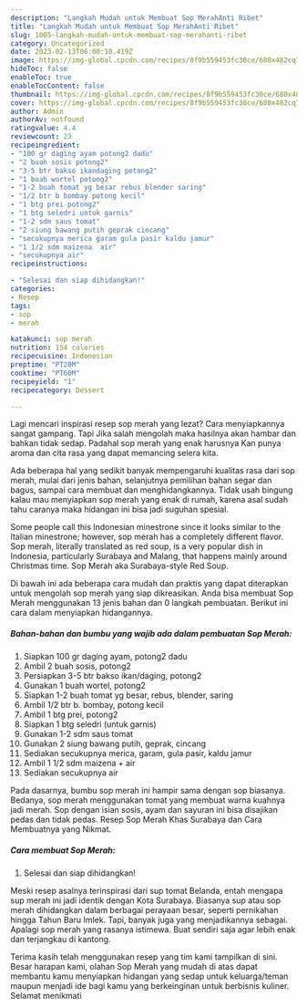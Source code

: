 ```yaml
---
description: "Langkah Mudah untuk Membuat Sop MerahAnti Ribet"
title: "Langkah Mudah untuk Membuat Sop MerahAnti Ribet"
slug: 1005-langkah-mudah-untuk-membuat-sop-merahanti-ribet
category: Uncategorized
date: 2023-02-13T06:00:10.419Z
image: https://img-global.cpcdn.com/recipes/8f9b559453fc30ce/680x482cq70/sop-merah-foto-resep-utama.jpg
hideToc: false
enableToc: true
enableTocContent: false
thumbnail: https://img-global.cpcdn.com/recipes/8f9b559453fc30ce/680x482cq70/sop-merah-foto-resep-utama.jpg
cover: https://img-global.cpcdn.com/recipes/8f9b559453fc30ce/680x482cq70/sop-merah-foto-resep-utama.jpg
author: Admin
authorAv: notfound
ratingvalue: 4.4
reviewcount: 23
recipeingredient:
- "100 gr daging ayam potong2 dadu"
- "2 buah sosis potong2"
- "3-5 btr bakso ikandaging potong2"
- "1 buah wortel potong2"
- "1-2 buah tomat yg besar rebus blender saring"
- "1/2 btr b bombay potong kecil"
- "1 btg prei potong2"
- "1 btg seledri untuk garnis"
- "1-2 sdm saus tomat"
- "2 siung bawang putih geprak cincang"
- "secukupnya merica garam gula pasir kaldu jamur"
- "1 1/2 sdm maizena  air"
- "secukupnya air"
recipeinstructions:

- "Selesai dan siap dihidangkan!"
categories:
- Resep
tags:
- sop
- merah

katakunci: sop merah 
nutrition: 154 calories
recipecuisine: Indonesian
preptime: "PT20M"
cooktime: "PT60M"
recipeyield: "1"
recipecategory: Dessert

---
```



Lagi mencari inspirasi resep sop merah yang lezat? Cara menyiapkannya sangat gampang. Tapi Jika salah mengolah maka hasilnya akan hambar dan bahkan tidak sedap. Padahal sop merah yang enak harusnya Kan punya aroma dan cita rasa yang dapat memancing selera kita.


Ada beberapa hal yang sedikit banyak mempengaruhi kualitas rasa dari sop merah, mulai dari jenis bahan, selanjutnya pemilihan bahan segar dan bagus, sampai cara membuat dan menghidangkannya. Tidak usah bingung kalau mau menyiapkan sop merah yang enak di rumah, karena asal sudah tahu caranya maka hidangan ini bisa jadi suguhan spesial.

Some people call this Indonesian minestrone since it looks similar to the Italian minestrone; however, sop merah has a completely different flavor. Sop merah, literally translated as red soup, is a very popular dish in Indonesia, particularly Surabaya and Malang, that happens mainly around Christmas time. Sop Merah aka Surabaya-style Red Soup.


Di bawah ini ada beberapa cara mudah dan praktis yang dapat diterapkan untuk mengolah sop merah yang siap dikreasikan. Anda bisa membuat Sop Merah menggunakan 13 jenis bahan dan 0 langkah pembuatan. Berikut ini cara dalam menyiapkan hidangannya.

<!--inarticleads1-->

##### Bahan-bahan dan bumbu yang wajib ada dalam pembuatan Sop Merah:

1. Siapkan 100 gr daging ayam, potong2 dadu
1. Ambil 2 buah sosis, potong2
1. Persiapkan 3-5 btr bakso ikan/daging, potong2
1. Gunakan 1 buah wortel, potong2
1. Siapkan 1-2 buah tomat yg besar, rebus, blender, saring
1. Ambil 1/2 btr b. bombay, potong kecil
1. Ambil 1 btg prei, potong2
1. Siapkan 1 btg seledri (untuk garnis)
1. Gunakan 1-2 sdm saus tomat
1. Gunakan 2 siung bawang putih, geprak, cincang
1. Sediakan secukupnya merica, garam, gula pasir, kaldu jamur
1. Ambil 1 1/2 sdm maizena + air
1. Sediakan secukupnya air


Pada dasarnya, bumbu sop merah ini hampir sama dengan sop biasanya. Bedanya, sop merah menggunakan tomat yang membuat warna kuahnya jadi merah. Sop dengan isian sosis, ayam dan sayuran ini bisa disajikan pedas dan tidak pedas. Resep Sop Merah Khas Surabaya dan Cara Membuatnya yang Nikmat. 

<!--inarticleads2-->

##### Cara membuat Sop Merah:


1. Selesai dan siap dihidangkan!

Meski resep asalnya terinspirasi dari sup tomat Belanda, entah mengapa sup merah ini jadi identik dengan Kota Surabaya. Biasanya sup atau sop merah dihidangkan dalam berbagai perayaan besar, seperti pernikahan hingga Tahun Baru Imlek. Tapi, banyak juga yang menjadikannya sebagai. Apalagi sop merah yang rasanya istimewa. Buat sendiri saja agar lebih enak dan terjangkau di kantong. 

Terima kasih telah menggunakan resep yang tim kami tampilkan di sini. Besar harapan kami, olahan Sop Merah yang mudah di atas dapat membantu kamu menyiapkan hidangan yang sedap untuk keluarga/teman maupun menjadi ide bagi kamu yang berkeinginan untuk berbisnis kuliner. Selamat menikmati
